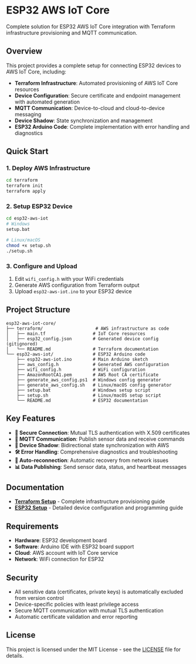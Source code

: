 # ESP32 AWS IoT Core

Complete solution for ESP32 AWS IoT Core integration with Terraform infrastructure provisioning and MQTT communication.

## Overview

This project provides a complete setup for connecting ESP32 devices to AWS IoT Core, including:

- **Terraform Infrastructure**: Automated provisioning of AWS IoT Core resources
- **Device Configuration**: Secure certificate and endpoint management with automated generation
- **MQTT Communication**: Device-to-cloud and cloud-to-device messaging
- **Device Shadow**: State synchronization and management
- **ESP32 Arduino Code**: Complete implementation with error handling and diagnostics

## Quick Start

### 1. Deploy AWS Infrastructure

```bash
cd terraform
terraform init
terraform apply
```

### 2. Setup ESP32 Device

```bash
cd esp32-aws-iot
# Windows
setup.bat

# Linux/macOS
chmod +x setup.sh
./setup.sh
```

### 3. Configure and Upload

1. Edit `wifi_config.h` with your WiFi credentials
2. Generate AWS configuration from Terraform output
3. Upload `esp32-aws-iot.ino` to your ESP32 device

## Project Structure

```plaintext
esp32-aws-iot-core/
├── terraform/                    # AWS infrastructure as code
│   ├── main.tf                  # IoT Core resources
│   ├── esp32_config.json        # Generated device config (gitignored)
│   └── README.md                # Terraform documentation
└── esp32-aws-iot/               # ESP32 Arduino code
    ├── esp32-aws-iot.ino        # Main Arduino sketch
    ├── aws_config.h             # Generated AWS configuration
    ├── wifi_config.h            # WiFi configuration
    ├── AmazonRootCA1.pem        # AWS Root CA certificate
    ├── generate_aws_config.ps1  # Windows config generator
    ├── generate_aws_config.sh   # Linux/macOS config generator
    ├── setup.bat                # Windows setup script
    ├── setup.sh                 # Linux/macOS setup script
    └── README.md                # ESP32 documentation
```

## Key Features

- **🔐 Secure Connection**: Mutual TLS authentication with X.509 certificates
- **📡 MQTT Communication**: Publish sensor data and receive commands
- **🔄 Device Shadow**: Bidirectional state synchronization with AWS
- **🛠️ Error Handling**: Comprehensive diagnostics and troubleshooting
- **🔄 Auto-reconnection**: Automatic recovery from network issues
- **📊 Data Publishing**: Send sensor data, status, and heartbeat messages

## Documentation

- **[Terraform Setup](terraform/README.md)** - Complete infrastructure provisioning guide
- **[ESP32 Setup](esp32-aws-iot/README.md)** - Detailed device configuration and programming guide

## Requirements

- **Hardware**: ESP32 development board
- **Software**: Arduino IDE with ESP32 board support
- **Cloud**: AWS account with IoT Core service
- **Network**: WiFi connection for ESP32

## Security

- All sensitive data (certificates, private keys) is automatically excluded from version control
- Device-specific policies with least privilege access
- Secure MQTT communication with mutual TLS authentication
- Automatic certificate validation and error reporting

## License

This project is licensed under the MIT License - see the [LICENSE](LICENSE) file for details.
